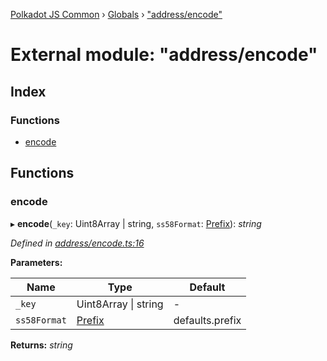 [Polkadot JS Common](../README.md) › [Globals](../globals.md) › ["address/encode"](_address_encode_.md)

# External module: "address/encode"

## Index

### Functions

* [encode](_address_encode_.md#encode)

## Functions

###  encode

▸ **encode**(`_key`: Uint8Array | string, `ss58Format`: [Prefix](_address_types_.md#prefix)): *string*

*Defined in [address/encode.ts:16](https://github.com/polkadot-js/common/blob/9fa6b5bf/packages/util-crypto/src/address/encode.ts#L16)*

**Parameters:**

Name | Type | Default |
------ | ------ | ------ |
`_key` | Uint8Array &#124; string | - |
`ss58Format` | [Prefix](_address_types_.md#prefix) | defaults.prefix |

**Returns:** *string*
